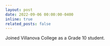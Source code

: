 ```yaml
---
layout: post
date: 2022-09-06 00:00:00-0400
inline: true
related_posts: false
---
```


Joined Villanova College as a Grade 10 student.
